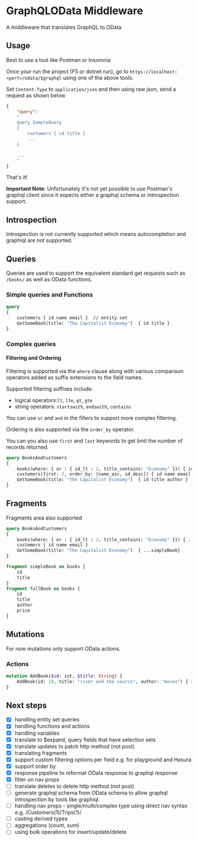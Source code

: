 # GraphQLOData Middleware

A middleware that translates GraphQL to OData

## Usage

Best to use a tool like Postman or Insomnia

Once your run the project (F5 or dotnet run), go to `https://localhost:<port>/odata/$graphql` using one of the above tools.

Set `Content-Type` to `application/json` and then using raw json, send a request as shown below

```json
{
    "query": 
    "
    query SampleQuery
    {
        customers { id title }
        ...
    }

    ...
    "
}
```

That's it!

**Important Note**: Unfortunately it's not yet possible to use Postman's graphql client since it expects either a graphql schema or introspection support.

## Introspection

Introspection is not currently supported which means autocompletion and graphiql are not supported.

## Queries

Queries are used to support the equivalent standard get requests such as `/books/` as well as OData functions.

### Simple queries and Functions

```graphql
query
{ 
    customers { id name email }  // entity set
    GetSomeBook(title: "The Capitalist Economy")  { id title }
}
```

### Complex queries

#### Filtering and Ordering

Filtering is supported via the `where` clause along with various comparison operators added as suffix extensions to the field names.

Supported filtering suffixes include:

- logical operators:`lt`, `lte`, `gt`, `gte`
- string operators: `startswith`, `endswith`, `contains`

You can use `or` and `and` in the filters to support more complex filtering.

Ordering is also supported via the `order_by` operator.

You can you also use `first` and `last` keywords to get limit the number of records returned.

```graphql
query BooksAndCustomers
{ 
    books(where: { or : { id_lt : 2, title_contains: "Economy" }}) { id title author }
    customers(first: 2, order_by: [name_asc, id_desc]) { id name email }
    GetSomeBook(title: "The Capitalist Economy")  { id title author }
}

```

## Fragments

Fragments area also supported

```graphql
query BooksAndCustomers
{ 
    books(where: { or : { id_lt : 2, title_contains: "Economy" }}) { ...fullBook }
    customers { id name email }
    GetSomeBook(title: "The Capitalist Economy")  { ...simpleBook}
}

fragment simpleBook on books {
    id
    title
}
fragment fullBook on books {
    id
    title
    author
    price
}
```

## Mutations

For now mutations only support OData actions.

### Actions

```graphql
mutation AddBook($id: int, $title: String) {
    AddBook(id: 10, title: "river and the source", author: "moses") { id title author }
}
```

## Next steps

- [x] handling entity set queries
- [x] handling functions and actions
- [x] handling variables
- [x] translate to $expand, query fields that have selection sets
- [x] translate updates to patch http method (not post)
- [x] translating fragments
- [x] support custom filtering options per field e.g. for playground and Hasura
- [x] support order by
- [x] response pipeline to reformat OData response to graphql response
- [x] filter on nav props
- [ ] translate deletes to delete http method (not post)
- [ ] generate graphql schema from OData schema to allow graphql introspection by tools like graphiql
- [ ] handling nav props - single/multi/complex type using direct nav syntax e.g. /Customers(1)/Trips(1)/
- [ ] casting derived types
- [ ] aggregations (count, sum)
- [ ] using bulk operations for insert/update/delete
